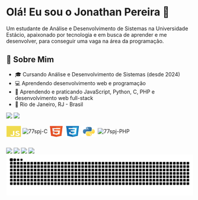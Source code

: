 # Olá! Eu sou o Jonathan Pereira 👋
Um estudante de Análise e Desenvolvimento de Sistemas na Universidade Estácio, apaixonado por tecnologia e em busca de aprender e me desenvolver, para conseguir uma vaga na área da programação.
## 🚀 Sobre Mim

- 🎓 Cursando Análise e Desenvolvimento de Sistemas (desde 2024)
- 💻 Aprendendo desenvolvimento web e programação
- 🌱 Aprendendo e praticando JavaScript, Python, C, PHP e desenvolvimento web full-stack
- 📍 Rio de Janeiro, RJ - Brasil

<div>
<img height="180em" src="https://github-readme-stats.vercel.app/api?username=77spj&theme=great-gatsby&show_icons=true"/>
<img height="180em" src="https://github-readme-stats.vercel.app/api/top-langs/?username=77spj&theme=great-gatsby&layout=compact&langs_count=7"/>
</div>


<div style="display: inline_block"><br>
  <img align="center" alt="77spj-JS" height="30" width="40" src="https://raw.githubusercontent.com/devicons/devicon/master/icons/javascript/javascript-plain.svg">
  <img align="center" alt="77spj-C" height="30" width="40" src="https://cdn.jsdelivr.net/gh/devicons/devicon/icons/c/c-original.svg">
  <img align="center" alt="77spj-HTML" height="30" width="40" src="https://raw.githubusercontent.com/devicons/devicon/master/icons/html5/html5-original.svg">
  <img align="center" alt="77spj-CSS" height="30" width="40" src="https://raw.githubusercontent.com/devicons/devicon/master/icons/css3/css3-original.svg">
  <img align="center" alt="77spj-Python" height="30" width="40" src="https://raw.githubusercontent.com/devicons/devicon/master/icons/python/python-original.svg">
  <img align="center" alt="77spj-PHP" height="30" width="40" src="https://cdn.jsdelivr.net/gh/devicons/devicon/icons/php/php-original.svg">
</div>

##

<div> 
  <a href="https://www.instagram.com/77sjp/" target="_blank"><img src="https://img.shields.io/badge/-Instagram-%23E4405F?style=for-the-badge&logo=instagram&logoColor=white" target="_blank"></a>
 	<a href="https://www.twitch.tv/jps77" target="_blank"><img src="https://img.shields.io/badge/Twitch-9146FF?style=for-the-badge&logo=twitch&logoColor=white" target="_blank"></a>
  <a href = "mailto:jonathanpsouza77@gmail.com"><img src="https://img.shields.io/badge/-Gmail-%23333?style=for-the-badge&logo=gmail&logoColor=white" target="_blank"></a>
  <a href="https://www.linkedin.com/in/jonathanpsouza77/" target="_blank"><img src="https://img.shields.io/badge/-LinkedIn-%230077B5?style=for-the-badge&logo=linkedin&logoColor=white" target="_blank"></a> 
</div>

<img src="https://raw.githubusercontent.com/77spj/77spj/output/snake.svg" alt="Snake animation" />

###
